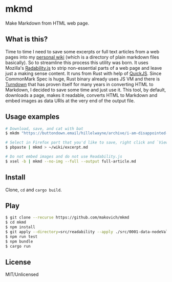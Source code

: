 # mkmd

Make Markdown from HTML web page.

## What is this?

Time to time I need to save some excerpts or full text articles from a web pages into my [personal wiki](https://makovi.ch/skrgfd/#notes-keeping-system) (which is a directory of plain markdown files basically). So to streamline this process this utility was born. It uses Mozilla's [Radability.js](https://github.com/mozilla/readability) to strip non-essential parts of a web page and leave just a making sense content. It runs from Rust with help of [QuickJS](https://bellard.org/quickjs/). Since CommonMark Spec is huge, Rust binary already uses JS VM and there is [Turndown](https://github.com/mixmark-io/turndown) that has proven itself for many years in converting HTML to Markdown, I decided to save some time and just use it. This tool, by default, downloads a page, makes it readable, converts HTML to Markdown and embed images as data URIs at the very end of the output file.

## Usage examples

```sh
# Download, save, and cat with bat
$ mkdm "https://buttondown.email/hillelwayne/archive/i-am-disappointed-by-dynamic-typing/" | tee dyntype.md | bat -lmd

# Select in Firefox part that you'd like to save, right click and `View Selection Source`, capy and...
$ pbpaste | mkmd > ~/wiki/excerpt.md

# Do not embed images and do not use Readability.js
$ xsel -b | mkmd --no-img --full --output full-article.md
```

## Install

Clone, `cd` and `cargo build`.

## Play

```sh
$ git clone --recurse https://github.com/makovich/mkmd
$ cd mkmd
$ npm install
$ git apply --directory=src/readability --apply ./src/0001-data-nodeValue-API-to-comply-with-domino.patch
$ npm run test
$ npm bundle
$ cargo run
```

## License

MIT/Unlicensed
